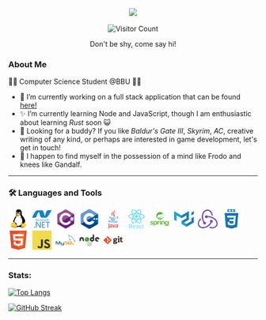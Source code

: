 <div align="center">
  <img src="https://media0.giphy.com/media/v1.Y2lkPTc5MGI3NjExaXRtdnhreGp4bzE0MWh1bmkzZmxrMjczZHhrNG13YzNpMmxldnR5eCZlcD12MV9pbnRlcm5hbF9naWZfYnlfaWQmY3Q9Zw/WhoNyvVjuB88HjDK0l/giphy.gif"  width="200" />
  
  ![Visitor Count](https://profile-counter.glitch.me/FintinaOlivia/count.svg)

  Don't be shy, come say hi!
</div>

### About Me 
🧙🔮 Computer Science Student @BBU 🔮🧙

- 🔭 I’m currently working on a full stack application that can be found <a href="https://github.com/FintinaOlivia/Media-Content-Analysis-App">here!</a>
- ✨ I’m currently learning Node and JavaScript, though I am enthusiastic about learning *Rust* soon 😺
- 🐲 Looking for a buddy? If you like *Baldur's Gate III*, *Skyrim*, *AC*, creative writing of any kind, or perhaps are interested in game development, let's get in touch!
- 🦕 I happen to find myself in the possession of a mind like Frodo and knees like Gandalf. 
---
### :hammer_and_wrench: Languages and Tools 
<div>
  <img src="https://github.com/devicons/devicon/blob/master/icons/linux/linux-original.svg" title="Linux" alt="Linux" width="40" height="40"/>&nbsp;
  <img src="https://github.com/devicons/devicon/blob/master/icons/dot-net/dot-net-plain-wordmark.svg" title="Dotnet" width="40" height="40"/>&nbsp;
  <img src="https://github.com/devicons/devicon/blob/master/icons/csharp/csharp-original.svg" title="C#" alt="Csharp" width="40" height="40"/>&nbsp;
  <img src="https://github.com/devicons/devicon/blob/master/icons/cplusplus/cplusplus-original.svg" title="C++" alt="Cpp" width="40" height="40"/>&nbsp;
  <img src="https://github.com/devicons/devicon/blob/master/icons/java/java-original-wordmark.svg" title="Java" alt="Java" width="40" height="40"/>&nbsp;
  <img src="https://github.com/devicons/devicon/blob/master/icons/react/react-original-wordmark.svg" title="React" alt="React" width="40" height="40"/>&nbsp;
  <img src="https://github.com/devicons/devicon/blob/master/icons/spring/spring-original-wordmark.svg" title="Spring" alt="Spring" width="40" height="40"/>&nbsp;
  <img src="https://github.com/devicons/devicon/blob/master/icons/materialui/materialui-original.svg" title="Material UI" alt="Material UI" width="40" height="40"/>&nbsp;
  <img src="https://github.com/devicons/devicon/blob/master/icons/redux/redux-original.svg" title="Redux" alt="Redux " width="40" height="40"/>&nbsp;
  <img src="https://github.com/devicons/devicon/blob/master/icons/css3/css3-plain-wordmark.svg"  title="CSS3" alt="CSS" width="40" height="40"/>&nbsp;
  <img src="https://github.com/devicons/devicon/blob/master/icons/html5/html5-original.svg" title="HTML5" alt="HTML" width="40" height="40"/>&nbsp;
  <img src="https://github.com/devicons/devicon/blob/master/icons/javascript/javascript-original.svg" title="JavaScript" alt="JavaScript" width="40" height="40"/>&nbsp;
  <img src="https://github.com/devicons/devicon/blob/master/icons/mysql/mysql-original-wordmark.svg" title="MySQL"  alt="MySQL" width="40" height="40"/>&nbsp;
  <img src="https://github.com/devicons/devicon/blob/master/icons/nodejs/nodejs-original-wordmark.svg" title="NodeJS" alt="NodeJS" width="40" height="40"/>&nbsp;
  <img src="https://github.com/devicons/devicon/blob/master/icons/git/git-original-wordmark.svg" title="Git" **alt="Git" width="40" height="40"/>
</div>

---


### Stats:
[![Top Langs](https://github-readme-stats.vercel.app/api/top-langs/?username=FintinaOlivia&layout=compact&theme=vision-friendly-dark)](https://github.com/anuraghazra/github-readme-stats)


[![GitHub Streak](http://github-readme-streak-stats.herokuapp.com?user=FintinaOlivia&theme=dark&background=000000)](https://git.io/streak-stats)

<!--

Here are some ideas to get you started:

- 🔭 I’m currently working on ...
- 🌱 I’m currently learning ...
- 👯 I’m looking to collaborate on ...
- 🤔 I’m looking for help with ...
- 💬 Ask me about ...
- 📫 How to reach me: ...
- 😄 Pronouns: ...
- ⚡ Fun fact: ...
-->
